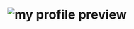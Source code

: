# ![my profile preview](https://user-images.githubusercontent.com/110246188/205328930-41d9c35c-a733-46a1-9070-053f3686b90b.png)
